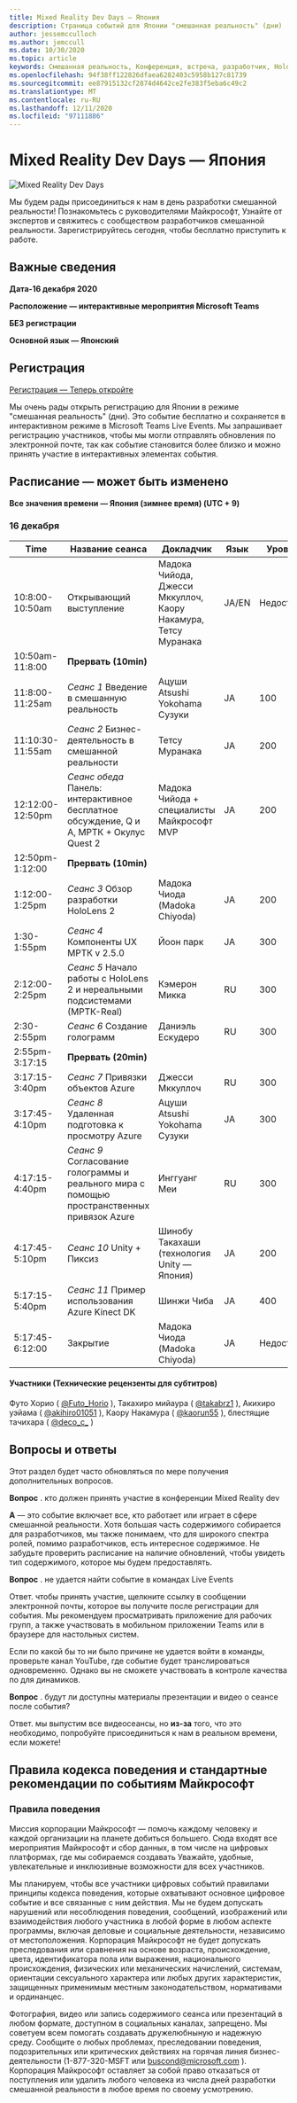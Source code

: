 ```yaml
---
title: Mixed Reality Dev Days — Япония
description: Страница событий для Японии "смешанная реальность" (дни)
author: jessemcculloch
ms.author: jemccull
ms.date: 10/30/2020
ms.topic: article
keywords: Смешанная реальность, Конференция, встреча, разработчик, HoloLens, HoloLens 2, Kinect
ms.openlocfilehash: 94f38ff122826dfaea6282403c5958b127c81739
ms.sourcegitcommit: ee87915132cf2874d4642ce2fe383f5eba6c49c2
ms.translationtype: MT
ms.contentlocale: ru-RU
ms.lasthandoff: 12/11/2020
ms.locfileid: "97111886"
---
```

# <a name="mixed-reality-dev-days-japan"></a>Mixed Reality Dev Days — Япония

![Mixed Reality Dev Days](images/MRDD/MRDevDaysJapanBanner.png)

Мы будем рады присоединиться к нам в день разработки смешанной реальности! Познакомьтесь с руководителями Майкрософт, Узнайте от экспертов и свяжитесь с сообществом разработчиков смешанной реальности. Зарегистрируйтесь сегодня, чтобы бесплатно приступить к работе.

## <a name="important-details"></a>Важные сведения

**Дата-16 декабря 2020**

**Расположение — интерактивные мероприятия Microsoft Teams**

**БЕЗ регистрации**

**Основной язык — Японский**

## <a name="registration"></a>Регистрация

[Регистрация — Теперь откройте](https://mixedrealityprod.microsoftcrmportals.com/event/sessions?id=MR_Dev_Days_Japan864059683)

Мы очень рады открыть регистрацию для Японии в режиме "смешанная реальность" (дни).  Это событие бесплатно и сохраняется в интерактивном режиме в Microsoft Teams Live Events.  Мы запрашивает регистрацию участников, чтобы мы могли отправлять обновления по электронной почте, так как событие становится более близко и можно принять участие в интерактивных элементах события.

## <a name="schedule---subject-to-change"></a>Расписание — может быть изменено

**Все значения времени — Япония (зимнее время) (UTC + 9)** 



### <a name="december-16th"></a>16 декабря
|**Time**|**Название сеанса**|**Докладчик**|**Язык**|**Уровень**|
|---------|---------|---------|---------|---------|
|10:8:00-10:50am|Открывающий выступление|Мадока Чийода, Джесси Мккуллоч, Каору Накамура, Тетсу Муранака|JA/EN|Недоступно|
|10:50am-11:8:00|**Прервать (10min)**||||
|11:8:00-11:25am|*Сеанс 1* Введение в смешанную реальность|Ацуши Atsushi Yokohama Сузуки|JA|100|
|11:10:30-11:55am|*Сеанс 2* Бизнес-деятельность в смешанной реальности|Тетсу Муранака|JA|200|
|12:12:00-12:50pm|*Сеанс обеда* Панель: интерактивное бесплатное обсуждение, Q и A, МРТК + Окулус Quest 2|Мадока Чийода + специалисты Майкрософт MVP|JA|200|
|12:50pm-1:12:00|**Прервать (10min)**||||
|1:12:00-1:25pm|*Сеанс 3* Обзор разработки HoloLens 2|Мадока Чиода (Madoka Chiyoda)|JA|200|
|1:30-1:55pm|*Сеанс 4* Компоненты UX МРТК v 2.5.0|Йоон парк|JA|300|
|2:12:00-2:25pm|*Сеанс 5* Начало работы с HoloLens 2 и нереальными подсистемами (МРТК-Real)|Кэмерон Микка|RU|300|
|2:30-2:55pm|*Сеанс 6* Создание голограмм|Даниэль Ескудеро|RU|300|
|2:55pm-3:17:15|**Прервать (20min)**||||
|3:17:15-3:40pm|*Сеанс 7* Привязки объектов Azure|Джесси Мккуллоч|RU|300|
|3:17:45-4:10pm|*Сеанс 8* Удаленная подготовка к просмотру Azure|Ацуши Atsushi Yokohama Сузуки|JA|300|
|4:17:15-4:40pm|*Сеанс 9* Согласование голограммы и реального мира с помощью пространственных привязок Azure|Инггуанг Меи|RU|300|
|4:17:45-5:10pm|*Сеанс 10* Unity + Пиксиз|Шинобу Такахаши (технология Unity — Япония)|JA|200|
|5:17:15-5:40pm|*Сеанс 11* Пример использования Azure Kinect DK|Шинжи Чиба|JA|400|
|5:17:45-6:12:00|Закрытие|Мадока Чиода (Madoka Chiyoda)|JA|Недоступно|

#### <a name="contributors-technical-reviewers-for-the-subtitles"></a>Участники (Технические рецензенты для субтитров)

Футо Хорио ( [@Futo_Horio](https://twitter.com/Futo_Horio) ), Такахиро мийаура ( [@takabrz1](https://twitter.com/takabrz1) ), Акихиро уэйама ( [@akihiro01051](https://twitter.com/akihiro01051) ), Каору Накамура ( [@kaorun55](https://twitter.com/kaorun55) ), блестящие тачихара ( [@deco_c_](https://twitter.com/deco_c_) )

## <a name="frequently-asked-questions"></a>Вопросы и ответы
Этот раздел будет часто обновляться по мере получения дополнительных вопросов.

**Вопрос** . кто должен принять участие в конференции Mixed Reality dev

**A** — это событие включает все, кто работает или играет в сфере смешанной реальности. Хотя большая часть содержимого собирается для разработчиков, мы также понимаем, что для широкого спектра ролей, помимо разработчиков, есть интересное содержимое. Не забудьте проверить расписание на наличие обновлений, чтобы увидеть тип содержимого, которое мы будем предоставлять.  

**Вопрос** . не удается найти событие в командах Live Events

 Ответ. чтобы принять участие, щелкните ссылку в сообщении электронной почты, которое вы получите после регистрации для события. Мы рекомендуем просматривать приложение для рабочих групп, а также участвовать в мобильном приложении Teams или в браузере для настольных систем.

Если по какой бы то ни было причине не удается войти в команды, проверьте канал YouTube, где событие будет транслироваться одновременно. Однако вы не сможете участвовать в контроле качества по для динамиков.

**Вопрос** . будут ли доступны материалы презентации и видео о сеансе после события?

Ответ. мы выпустим все видеосеансы, но **из-за** того, что это необходимо, попробуйте присоединиться к нам в реальном времени, если можете!

<!--  
**Q** -  
**A** -  
  
**Q** -  
**A** -  
  
**Q** -  
**A** -  
-->

## <a name="code-of-conduct-and-microsoft-standard-event-guidelines"></a>Правила кодекса поведения и стандартные рекомендации по событиям Майкрософт

### <a name="code-of-conduct"></a>Правила поведения 

Миссия корпорации Майкрософт — помочь каждому человеку и каждой организации на планете добиться большего. Сюда входят все мероприятия Майкрософт и сбор данных, в том числе на цифровых платформах, где мы собираемся создавать Уважайте, удобные, увлекательные и инклюзивные возможности для всех участников.

Мы планируем, чтобы все участники цифровых событий правилами принципы кодекса поведения, которые охватывают основное цифровое событие и все связанные с ним действия. Мы не будем допускать нарушений или несоблюдения поведения, сообщений, изображений или взаимодействия любого участника в любой форме в любом аспекте программы, включая деловые и социальные деятельности, независимо от местоположения. Корпорация Майкрософт не будет допускать преследования или сравнения на основе возраста, происхождение, цвета, идентификатора пола или выражения, национального происхождения, физических или механических начислений, системам, ориентации сексуального характера или любых других характеристик, защищенных применимым местным законодательством, нормативами и ординанцес.  

Фотография, видео или запись содержимого сеанса или презентаций в любом формате, доступном в социальных каналах, запрещено. Мы советуем всем помогать создавать дружелюбныную и надежную среду. Сообщите о любых проблемах, преследовании поведения, подозрительных или критических действиях на горячая линия бизнес-деятельности (1-877-320-MSFT или [buscond@microsoft.com](mailto:buscond@microsoft.com) ). Корпорация Майкрософт оставляет за собой право отказаться от поступления или удалить любого человека из числа дней разработки смешанной реальности в любое время по своему усмотрению. 
